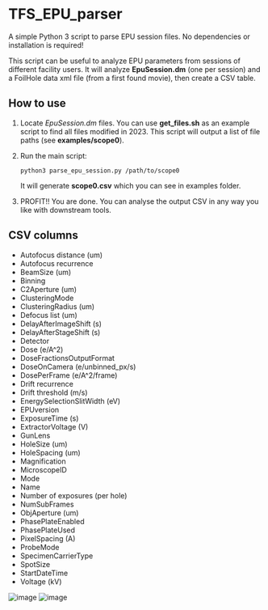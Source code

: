 # TFS_EPU_parser

A simple Python 3 script to parse EPU session files. No dependencies or installation is required!

This script can be useful to analyze EPU parameters from sessions of different facility users. It will analyze **EpuSession.dm** (one per session) and a FoilHole data xml file (from a first found movie), then create a CSV table.

How to use
----------

1) Locate *EpuSession.dm* files. You can use **get_files.sh** as an example script to find all files modified in 2023. This script will output a list of file paths (see **examples/scope0**).
2) Run the main script:

   ``python3 parse_epu_session.py /path/to/scope0``

   It will generate **scope0.csv** which you can see in examples folder.

3) PROFIT!! You are done. You can analyse the output CSV in any way you like with downstream tools.


CSV columns
-----------

* Autofocus distance (um)
* Autofocus recurrence
* BeamSize (um)
* Binning
* C2Aperture (um)
* ClusteringMode
* ClusteringRadius (um)
* Defocus list (um)
* DelayAfterImageShift (s)
* DelayAfterStageShift (s)
* Detector
* Dose (e/A^2)
* DoseFractionsOutputFormat
* DoseOnCamera (e/unbinned_px/s)
* DosePerFrame (e/A^2/frame)
* Drift recurrence
* Drift threshold (m/s)
* EnergySelectionSlitWidth (eV)
* EPUversion
* ExposureTime (s)
* ExtractorVoltage (V)
* GunLens
* HoleSize (um)
* HoleSpacing (um)
* Magnification
* MicroscopeID
* Mode
* Name
* Number of exposures (per hole)
* NumSubFrames
* ObjAperture (um)
* PhasePlateEnabled
* PhasePlateUsed
* PixelSpacing (A)
* ProbeMode
* SpecimenCarrierType
* SpotSize
* StartDateTime
* Voltage (kV)

![image](https://github.com/azazellochg/TFS_EPU_parser/assets/6952870/ceeb41ae-b9cc-4ae9-bd49-6216c58bb013)
![image](https://github.com/azazellochg/TFS_EPU_parser/assets/6952870/279ea58f-03a4-4aec-a3c9-7462ffe2e31b)

